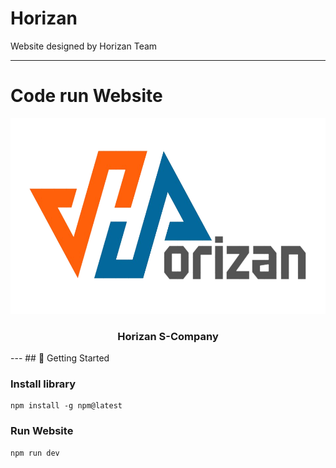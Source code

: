# Horizan
 Website designed by Horizan Team



---
# Code run Website

<p align="center">
  <a href="" rel="noopener">
 <img width=632px height=313px src="https://github.com/TylerHoangNg/Horizan/blob/main/content/HorizanL-nobg.png" alt="Project logo"></a>
</p>

<h3 align="center">Horizan S-Company</h3>
---
## 🏁 Getting Started <a name = "getting_started"></a>

### Install library
```
npm install -g npm@latest
```
### Run Website
```
npm run dev
```

